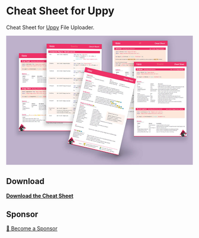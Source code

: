# Cheat Sheet for Uppy

Cheat Sheet for [Uppy](https://uppy.io/) File Uploader.

![Uppy cheat sheet cover image](https://raw.githubusercontent.com/andreia/uppy-cheat-sheet/main/img/uppy_cover.jpg)

## Download

**[Download the Cheat Sheet](https://github.com/andreia/uppy-cheat-sheet/blob/main/uppy_cheat_sheet_v1.pdf)**

## Sponsor

[💚️ Become a Sponsor](https://github.com/sponsors/andreia)
